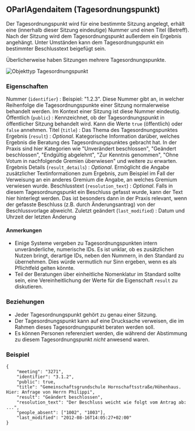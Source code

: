 OParlAgendaitem (Tagesordnungspunkt)
------------------------------------

Der Tagesordnungspunkt wird für eine bestimmte Sitzung angelegt, erhält eine 
(innerhalb dieser Sitzung eindeutige) Nummer und einen Titel (Betreff). Nach 
der Sitzung wird dem Tagesordnungspunkt außerdem ein Ergebnis angehängt. 
Unter Umständen kann dem Tagesordnungspunkt ein bestimmter Beschlusstext 
beigefügt sein.

Überlicherweise haben Sitzungen mehrere Tagesordnungspunkte.

![Objekttyp Tagesordnungspunkt](images/datenmodell_tagesordnungspunkt.png)

### Eigenschaften ###

Nummer (`identifier`)
:   Beispiel: "1.2.3". Diese Nummer gibt an, in welcher Reihenfolge die 
    Tagesordnungspunkte einer Sitzung normalerweise behandelt werden. Im 
    Kontext einer Sitzung ist diese Nummer eindeutig.
Öffentlich (`public`)
:   Kennzeichnet, ob der Tagesordnungspunkt in öffentlicher Sitzung 
    behandelt wird. Kann die Werte `true` (öffentlich) oder `false` annehmen.
Titel (`title`)
:   Das Thema des Tagesordnungspunktes
Ergebnis (`result`)
:   _Optional_. Kategorische Information darüber, welches Ergebnis die Beratung des
    Tagesordnungspunktes gebracht hat. In der Praxis sind hier Kategorien wie
     "Unverändert beschlossen", "Geändert beschlossen", "Endgültig abgelehnt",
     "Zur Kenntnis genommen", "Ohne Votum in nachfolgende Gremien überwiesen"
     und weitere zu erwarten.
Ergebnis Details (`result_details`)
:   _Optional_. Ermöglicht die Angabe zusätzlicher Textinformationen zum 
    Ergebnis, zum Beispiel im Fall der Verweisung an ein anderes Gremium die
    Angabe, an welches Gremium verwiesen wurde.
Beschlusstext (`resolution_text`)
:   _Optional_. Falls in diesem Tagesordnungspunkt ein Beschluss gefasst 
    wurde, kann der Text hier hinterlegt werden. Das ist besonders dann in der 
    Praxis relevant, wenn der gefasste Beschluss (z.B. durch Änderungsantrag) 
    von der Beschlussvorlage abweicht.
Zuletzt geändert (`last_modified`)
:   Datum und Uhrzeit der letzten Änderung

#### Anmerkungen ####

* Einige Systeme vergeben zu Tagesordnungspunkten intern unveränderliche, 
numerische IDs. Es ist unklar, ob es zusätzlichen Nutzen bringt, derartige 
IDs, neben den Nummern, in den Standard zu übernehmen. Dies würde vermutlich 
nur Sinn ergeben, wenn es als Pflichtfeld gelten könnte.
* Teil der Beratungen über einheitliche Nomenklatur im Standard sollte sein,
eine Vereinheitlichung der Werte für die Eigenschaft `result` zu diskutieren.

### Beziehungen ###

* Jeder Tagesordnungspunkt gehört zu genau einer Sitzung.
* Der Tagesordnungspunkt kann auf eine Drucksache verweisen, die im Rahmen
dieses Tagesordnungspunkt beraten werden soll.
* Es können Personen referenziert werden, die während der Abstimmung zu 
diesem Tagesordnungspunkt *nicht* anwesend waren.

### Beispiel ###

~~~~~  {#agendaitem_ex1 .json}
{
    "meeting": "3271",
    "identifier": "3.1.2",
    "public": true,
    "title": "Gemeinschaftsgrundschule Hornschaftsstraße/Höhenhaus. Hier: Anfrage von Herrn Philippi",
    "result": "Geändert beschlossen",
    "resolution_text": "Der Beschluss weicht wie folgt vom Antrag ab: ...",
    "people_absent": ["1002", "1003"],
    "last_modified": "2012-08-16T14:05:27+02:00"
}
~~~~~


